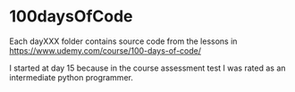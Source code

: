 # 100daysOfCode
Each dayXXX folder contains source code from the lessons in https://www.udemy.com/course/100-days-of-code/ 

I started at day 15 because in the course assessment test I was rated as an intermediate python programmer. 
